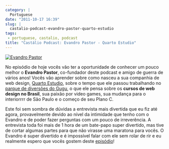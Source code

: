 ```yaml
---
category: |
  Portuguese
date: "2011-10-17 16:39"
slug: |
  castalio-podcast-evandro-pastor-quarto-estudio
tags:
 - portuguese, castalio, podcast
title: "Castálio Podcast: Evandro Pastor - Quarto Estudio"
---
```


[![Evandro
Pastor](http://www.castalio.info/wp-content/uploads/2011/10/evandropastor.png)](http://www.castalio.info/wp-content/uploads/2011/10/evandropastor.png)

No episódio de hoje vocês vão ter a oportunidade de conhecer um pouco
melhor o **Evandro Pastor**, co-fundador deste podcast e amigo de guerra
de vários anos! Vocês vão aprender sobre como nasceu a sua companhia de
web design, [Quarto Estudio](http://www.quartoestudio.com/web/), sobre o
tempo que ele passou trabalhando no [parque de diversões do
Gugu](https://www.facebook.com/pages/Parque-do-Gugu/143888722341418), o
que ele pensa sobre os **cursos de web design no Brasil**, sua paixão
por video games, sua mudança para o interiorrrr de São Paulo e o começo
de seu Plano C.

Este foi sem sombra de dúvidas a entrevista mais divertida que eu fiz
até agora, provavelmente devido ao nível da intimidade que tenho com o
Evandro e de poder fazer perguntas com um pouco de irreverência. A
entrevista toda foi mais de 1 hora de um bate-papo super divertido, mas
tive de cortar algumas partes para que não virasse uma maratona para
vocês. O Evandro é super divertido e é impossível falar com ele sem
rolar de rir e eu realmente espero que vocês gostem deste
[episódio](http://www.castalio.info/evandro-pastor-quarto-estudio/)!
